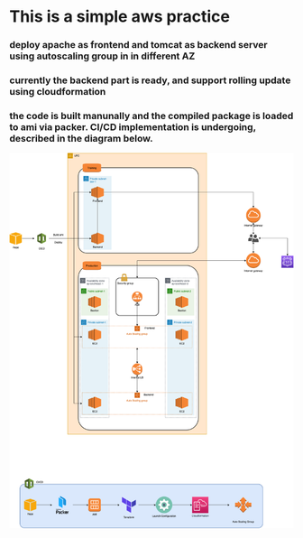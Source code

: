 # This is a simple aws practice

### deploy apache as frontend and tomcat as backend server using autoscaling group in in different AZ
### currently the backend part is ready, and support rolling update using cloudformation

### the code is built manunally and the compiled package is loaded to ami via packer. CI/CD implementation is undergoing, described in the diagram below.

![Alt text](diagram.png?raw=true "Title")